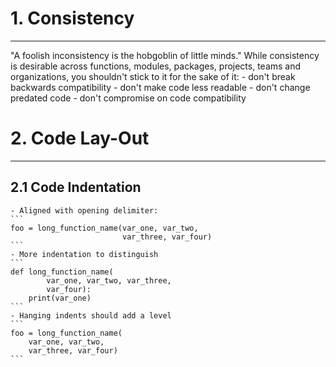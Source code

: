 # 1. Consistency
***
"A foolish inconsistency is the hobgoblin of little minds."
While consistency is desirable across functions, modules, packages, projects,
teams and organizations, you shouldn't stick to it for the sake of it:
	- don't break backwards compatibility 
	- don't make code less readable
	- don't change predated code
	- don't compromise on code compatibility

# 2. Code Lay-Out
***
## 2.1 Code Indentation
	- Aligned with opening delimiter:
	```
	foo = long_function_name(var_one, var_two,
							 var_three, var_four)
	```
	- More indentation to distinguish
	```
	def long_function_name(
			var_one, var_two, var_three,
			var_four):
		print(var_one)
	```
	- Hanging indents should add a level
	```
	foo = long_function_name(
		var_one, var_two,
		var_three, var_four)
	```
